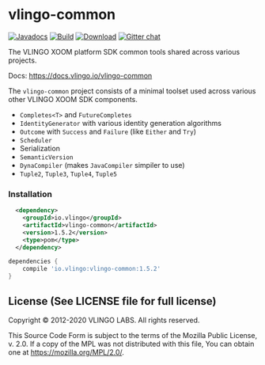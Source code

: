 # vlingo-common

[![Javadocs](http://javadoc.io/badge/io.vlingo/vlingo-common.svg?color=brightgreen)](http://javadoc.io/doc/io.vlingo/vlingo-common) [![Build](https://github.com/vlingo/vlingo-common/workflows/Build/badge.svg)](https://github.com/vlingo/vlingo-common/actions?query=workflow%3ABuild) [![Download](https://img.shields.io/maven-central/v/io.vlingo/vlingo-common?label=maven)](https://search.maven.org/artifact/io.vlingo/vlingo-common) [![Gitter chat](https://badges.gitter.im/gitterHQ/gitter.png)](https://gitter.im/vlingo-platform-java/community)

The VLINGO XOOM platform SDK common tools shared across various projects.

Docs: https://docs.vlingo.io/vlingo-common

The `vlingo-common` project consists of a minimal toolset used across various other VLINGO XOOM SDK components.

  - `Completes<T>` and `FutureCompletes`
  - `IdentityGenerator` with various identity generation algorithms
  - `Outcome` with `Success` and `Failure` (like `Either` and `Try`)
  - `Scheduler`
  - Serialization
  - `SemanticVersion`
  - `DynaCompiler` (makes `JavaCompiler` simpiler to use)
  - `Tuple2`, `Tuple3`, `Tuple4`, `Tuple5`

### Installation

```xml
  <dependency>
    <groupId>io.vlingo</groupId>
    <artifactId>vlingo-common</artifactId>
    <version>1.5.2</version>
    <type>pom</type>
  </dependency>
```

```gradle
dependencies {
    compile 'io.vlingo:vlingo-common:1.5.2'
}
```


License (See LICENSE file for full license)
-------------------------------------------
Copyright © 2012-2020 VLINGO LABS. All rights reserved.

This Source Code Form is subject to the terms of the
Mozilla Public License, v. 2.0. If a copy of the MPL
was not distributed with this file, You can obtain
one at https://mozilla.org/MPL/2.0/.
